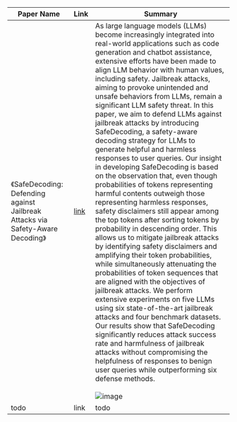 | Paper Name                                                       | Link                                     | Summary |
|------------------------------------------------------------------|------------------------------------------|----------|
| 《SafeDecoding: Defending against Jailbreak Attacks via Safety-Aware Decoding》 | [link](https://arxiv.org/abs/2402.08983) | As large language models (LLMs) become increasingly integrated into real-world applications such as code generation and chatbot assistance, extensive efforts have been made to align LLM behavior with human values, including safety. Jailbreak attacks, aiming to provoke unintended and unsafe behaviors from LLMs, remain a significant LLM safety threat. In this paper, we aim to defend LLMs against jailbreak attacks by introducing SafeDecoding, a safety-aware decoding strategy for LLMs to generate helpful and harmless responses to user queries. Our insight in developing SafeDecoding is based on the observation that, even though probabilities of tokens representing harmful contents outweigh those representing harmless responses, safety disclaimers still appear among the top tokens after sorting tokens by probability in descending order. This allows us to mitigate jailbreak attacks by identifying safety disclaimers and amplifying their token probabilities, while simultaneously attenuating the probabilities of token sequences that are aligned with the objectives of jailbreak attacks. We perform extensive experiments on five LLMs using six state-of-the-art jailbreak attacks and four benchmark datasets. Our results show that SafeDecoding significantly reduces attack success rate and harmfulness of jailbreak attacks without compromising the helpfulness of responses to benign user queries while outperforming six defense methods. <br><br> ![image](https://github.com/user-attachments/assets/ef1a116a-e5e2-4d1b-8e3a-456ae8cbaf0c) | 
| todo | link | todo |
